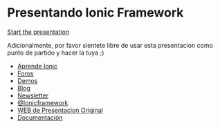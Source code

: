 Presentando Ionic Framework
=============

[Start the presentation](http://driftyco.github.io/ionic-present/#/)

Adicionalmente, por favor sientete libre de usar esta presentacion como punto de partido y hacer la tuya ;)

 - [Aprende Ionic](http://learn.ionicframework.com/)
 - [Foros](http://forum.ionicframework.com/)
 - [Demos](http://codepen.io/ionic/public-list/)
 - [Blog](http://ionicframework.com/blog/)
 - [Newsletter](http://ionicframework.com/subscribe/)
 - [@Ionicframework](https://twitter.com/ionicframework)
 - [WEB de Presentacion Original](http://ionicframework.com/present-ionic/)
 - [Documentación](http://ionicframework.com/docs/)
